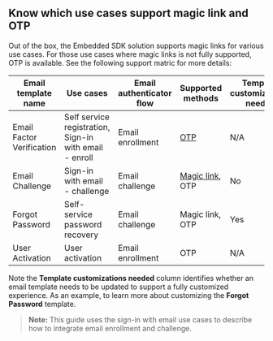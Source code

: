 ## Know which use cases support magic link and OTP

Out of the box, the Embedded SDK solution supports magic links for various use cases. For those use cases where magic links is not fully supported, OTP is available. See the following support matric for more details:

| Email template name  | Use cases  | Email authenticator flow  | Supported methods | Template customizations needed |
| ----------------------------| ------------------|------------------------|-------------|-------------------------|
| Email Factor Verification   | Self service registration, Sign-in with email - enroll   | Email enrollment  | [OTP](#integrate-the-email-authenticator-using-otp)              | N/A
| Email Challenge             | Sign-in with email - challenge                           | Email challenge   | [Magic link](#integrate-email-challenge-with-magic-links), OTP  | No
| Forgot Password             | Self-service password recovery                           | Email challenge   | Magic link, OTP  | Yes
| User Activation             | User activation                                          | Email enrollment  | OTP              | N/A

Note the **Template customizations needed** column identifies whether an email template needs to be updated to support a fully customized experience. As an example, <StackSnippet snippet="custompwdguide" inline /> to learn more about customizing the **Forgot Password** template.

> **Note:** This guide uses the sign-in with email use cases to describe how to integrate email enrollment and challenge.
